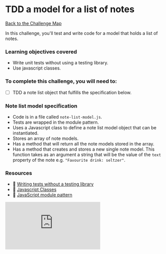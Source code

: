 # TDD a model for a list of notes

[Back to the Challenge Map](00_challenge_track.md)

In this challenge, you'll test and write code for a model that holds a list of notes.

### Learning objectives covered

- Write unit tests without using a testing library.
- Use javascript classes.

### To complete this challenge, you will need to:

- [ ] TDD a note list object that fulfills the specification below.

### Note list model specification

- Code is in a file called `note-list-model.js`.
- Tests are wrapped in the module pattern.
- Uses a Javascript class to define a note list model object that can be instantiated.
- Stores an array of note models.
- Has a method that will return all the note models stored in the array.
- Has a method that creates and stores a new single note model.  This function takes as an argument a string that will be the value of the `text` property of the note e.g. `"Favourite drink: seltzer"`.

### Resources

- :pill: [Writing tests without a testing library](https://github.com/makersacademy/course/blob/master/pills/writing_tests_without_a_testing_library.md)
- :pill: [Javascript Classes](https://github.com/makersacademy/course/blob/master/pills/js_classes.md)
- :pill: [JavaScript module pattern](https://github.com/makersacademy/course/blob/master/pills/javascript_module_pattern.md)


![Tracking pixel](https://githubanalytics.herokuapp.com/course/further_javascript/02_note_list_model.md)
